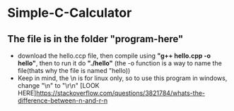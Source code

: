 # Simple-C-Calculator
## The file is in the folder "program-here"
* download the hello.ccp file, then compile using **"g++ hello.cpp -o hello"**, then to run it do **"./hello"** (the -o function is a way to name the file(thats why the file is named "hello))
* Keep in mind, the \n is for linux only, so to use this program in windows, change "\n" to "\r\n" [LOOK HERE]https://stackoverflow.com/questions/3821784/whats-the-difference-between-n-and-r-n
